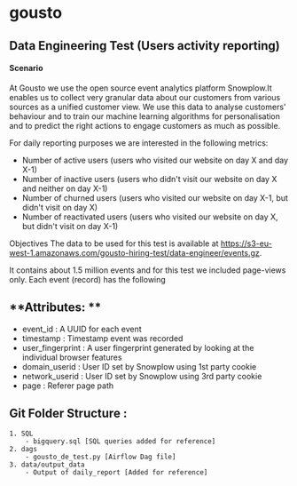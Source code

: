 # gousto
## **Data Engineering Test** (Users activity reporting)

#### Scenario
At Gousto we use the open source event analytics platform ​Snowplow.​ It enables us to collect very granular data about our customers from various sources as a unified customer view. We use this data to analyse customers' behaviour and to train our machine learning algorithms for personalisation and to predict the right actions to engage customers as much as possible.

For daily reporting purposes we are interested in the following metrics:

- Number of active users (users who visited our website on day X and day X-1)
- Number of inactive users (users who didn't visit our website on day X and neither on day X-1)
- Number of churned users (users who visited our website on day X-1, but didn't visit on day X)
- Number of reactivated users (users who visited our website on day X, but didn't visit on day X-1)


Objectives
The data to be used for this test is available at https://s3-eu-west-1.amazonaws.com/gousto-hiring-test/data-engineer/events.gz.

It contains about 1.5 million events and for this test we included page-views only.
Each event (record) has the following 

## **Attributes: **
- event_id :  A UUID for each event	
- timestamp :  Timestamp event was recorded
- user_fingerprint : A user fingerprint generated by looking at the individual browser features
- domain_userid  : User ID set by Snowplow using 1st party cookie
- ​network_userid​ : User ID set by Snowplow using 3rd party cookie
- page : Referer page path

## Git Folder Structure :
```
1. SQL
    - bigquery.sql [SQL queries added for reference]
2. dags
    - gousto_de_test.py [Airflow Dag file]
3. data/output_data
    - Output of daily_report [Added for reference]
```
